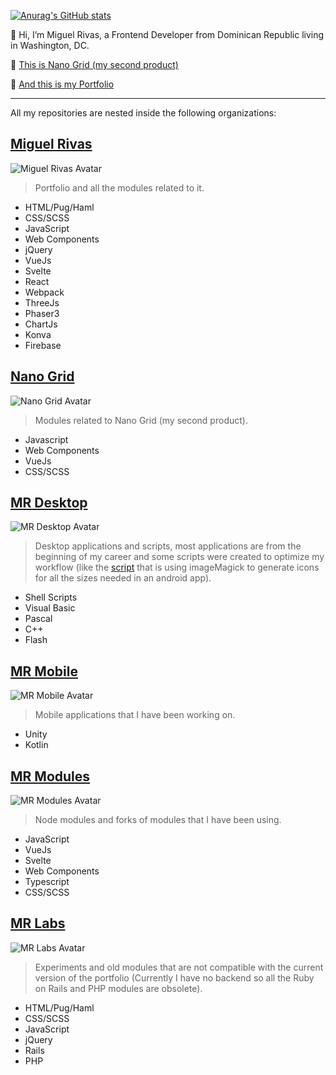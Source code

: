 [![Anurag's GitHub stats](https://github-readme-stats.vercel.app/api?username=jmiguelrivas&count_private=true&show_icons=true&theme=radical)](https://miguel-rivas.github.io)

👋 Hi, I’m Miguel Rivas, a Frontend Developer from Dominican Republic living in Washington, DC.

🐣 [This is Nano Grid (my second product)](https://nano-grid.github.io)

🎨 [And this is my Portfolio](https://miguel-rivas.github.io)

--------------
All my repositories are nested inside the following organizations:

## [Miguel Rivas](https://github.com/miguel-rivas)
![Miguel Rivas Avatar](https://avatars.githubusercontent.com/u/70659353?s=64)
> Portfolio and all the modules related to it.
- HTML/Pug/Haml
- CSS/SCSS
- JavaScript
- Web Components
- jQuery
- VueJs
- Svelte
- React
- Webpack
- ThreeJs
- Phaser3
- ChartJs
- Konva
- Firebase

## [Nano Grid](https://github.com/nano-grid)
![Nano Grid Avatar](https://avatars.githubusercontent.com/u/106577237?s=64)
> Modules related to Nano Grid (my second product).
- Javascript
- Web Components
- VueJs
- CSS/SCSS

## [MR Desktop](https://github.com/mr-desktop)
![MR Desktop Avatar](https://avatars.githubusercontent.com/u/97989185?s=64)
> Desktop applications and scripts, most applications are from the beginning of my career and some scripts were created to optimize my workflow (like the [script](https://github.com/mr-desktop/shell/blob/master/createIcon.sh) that is using imageMagick to generate icons for all the sizes needed in an android app).
- Shell Scripts
- Visual Basic
- Pascal
- C++
- Flash

## [MR Mobile](https://github.com/mr-mobile)
![MR Mobile Avatar](https://avatars.githubusercontent.com/u/97987761?s=64)
> Mobile applications that I have been working on.
- Unity
- Kotlin

## [MR Modules](https://github.com/mr-modules)
![MR Modules Avatar](https://avatars.githubusercontent.com/u/97987463?s=64)
> Node modules and forks of modules that I have been using.
- JavaScript
- VueJs
- Svelte
- Web Components
- Typescript
- CSS/SCSS

## [MR Labs](https://github.com/miguel-rivas-lab)
![MR Labs Avatar](https://avatars.githubusercontent.com/u/80991270?s=64)
> Experiments and old modules that are not compatible with the current version of the portfolio (Currently I have no backend so all the Ruby on Rails and PHP modules are obsolete).
- HTML/Pug/Haml
- CSS/SCSS
- JavaScript
- jQuery
- Rails
- PHP
